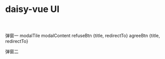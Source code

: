 # daisy-vue UI

<svg t="1641459193414" class="icon" viewBox="0 0 1024 1024" version="1.1" xmlns="http://www.w3.org/2000/svg" p-id="2761" width="24" height="24"><path d="" fill="#333333" p-id="2762"></path></svg>

弹窗一
modalTile
modalContent
refuseBtn {title, redirectTo}
agreeBtn {title, redirectTo}

弹窗二
